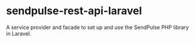 # sendpulse-rest-api-laravel
A service provider and facade to set up and use the SendPulse PHP library in Laravel.

